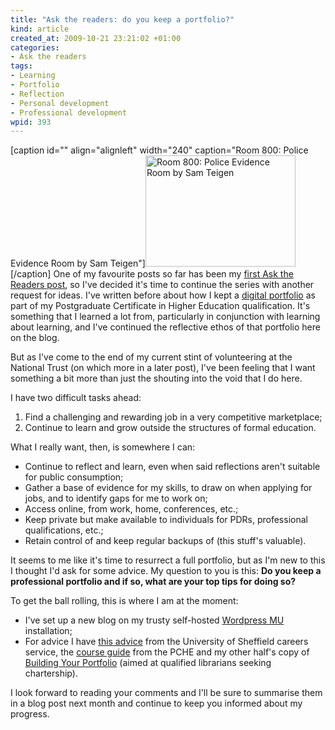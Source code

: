 ```yaml
--- 
title: "Ask the readers: do you keep a portfolio?"
kind: article
created_at: 2009-10-21 23:21:02 +01:00
categories: 
- Ask the readers
tags: 
- Learning
- Portfolio
- Reflection
- Personal development
- Professional development
wpid: 393
---
```

[caption id="" align="alignleft" width="240" caption="Room 800: Police Evidence Room by Sam Teigen"]<a href="http://www.flickr.com/photos/917press/3539927781/"><img alt="Room 800: Police Evidence Room by Sam Teigen" src="http://farm4.static.flickr.com/3332/3539927781_d81fb910b2_m_d.jpg" title="Room 800: Police Evidence Room" width="240" height="178" /></a>[/caption] One of my favourite posts so far has been my [first Ask the Readers post][], so I've decided it's time to continue the series with another request for ideas. I've written before about how I kept a [digital portfolio][] as part of my Postgraduate Certificate in Higher Education qualification. It's something that I learned a lot from, particularly in conjunction with learning about learning, and I've continued the reflective ethos of that portfolio here on the blog.

[first Ask the Readers post]: http://erambler.co.uk/2009/05/30/ask-the-readers-why-use-technology-in-teaching/
[digital portfolio]: http://erambler.co.uk/2009/07/22/portfolio-assessment-age-computer/

But as I've come to the end of my current stint of volunteering at the National Trust (on which more in a later post), I've been feeling that I want something a bit more than just the shouting into the void that I do here.
<!--more-->

I have two difficult tasks ahead:

1. Find a challenging and rewarding job in a very competitive marketplace;
2. Continue to learn and grow outside the structures of formal education.

What I really want, then, is somewhere I can:

* Continue to reflect and learn, even when said reflections aren't suitable for public consumption;
* Gather a base of evidence for my skills, to draw on when applying for jobs, and to identify gaps for me to work on;
* Access online, from work, home, conferences, etc.;
* Keep private but make available to individuals for PDRs, professional qualifications, etc.;
* Retain control of and keep regular backups of (this stuff's valuable).

It seems to me like it's time to resurrect a full portfolio, but as I'm new to this I thought I'd ask for some advice. My question to you is this: **Do you keep a professional portfolio and if so, what are your top tips for doing so?**

To get the ball rolling, this is where I am at the moment:

* I've set up a new blog on my trusty self-hosted [Wordpress MU][] installation;
* For advice I have [this advice][] from the University of Sheffield careers service, the [course guide][] from the PCHE and my other half's copy of [Building Your Portfolio][] (aimed at qualified librarians seeking chartership).

[Wordpress MU]: http://mu.wordpress.org/
[this advice]: http://www.shef.ac.uk/careers/students/advice/wep.html
[Building Your Portfolio]: http://www.amazon.co.uk/Building-Your-Portfolio-CILIP-Guide/dp/1856046125/ref=sr_1_1?ie=UTF8&s=books&qid=1256154507&sr=8-1
[course guide]: http://www.shef.ac.uk/lets/lt-supp/pche-info.html

I look forward to reading your comments and I'll be sure to summarise them in a blog post next month and continue to keep you informed about my progress.
